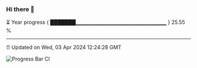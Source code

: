 ### Hi there 👋

⏳ Year progress { ███████▁▁▁▁▁▁▁▁▁▁▁▁▁▁▁▁▁▁▁▁▁▁▁ } 25.55 %

---

⏰ Updated on Wed, 03 Apr 2024 12:24:28 GMT

![Progress Bar CI](https://github.com/liununu/liununu/workflows/Progress%20Bar%20CI/badge.svg)
